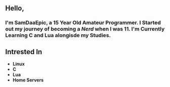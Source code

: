 ## Hello,
### I'm SamDaaEpic, a 15 Year Old Amateur Programmer. I Started out my journey of becoming a **_Nerd_** when I was 11. I'm Currently Learning C and Lua alongisde my Studies.

## Intrested In
 - **Linux**
 - **C**
 - **Lua**
 - **Home Servers**


